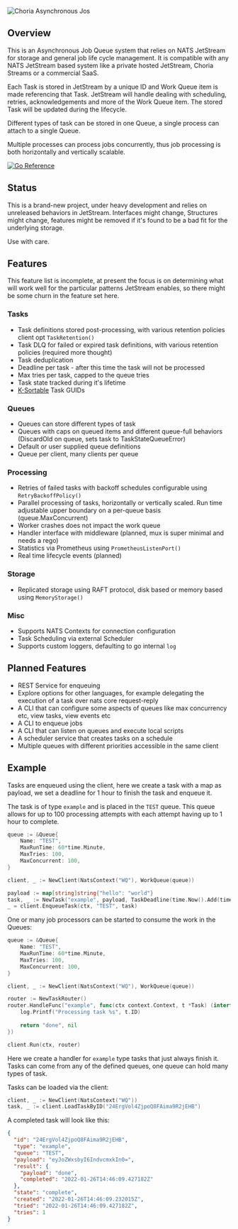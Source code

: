 ![Choria Asynchronous Jos](https://choria.io/async-logo-horizontal.png)

## Overview

This is an Asynchronous Job Queue system that relies on NATS JetStream for storage and general job life cycle management.
It is compatible with any NATS JetStream based system like a private hosted JetStream, Choria Streams or a commercial SaaS.

Each Task is stored in JetStream by a unique ID and Work Queue item is made referencing that Task. JetStream will handle
dealing with scheduling, retries, acknowledgements and more of the Work Queue item.  The stored Task will be updated
during the lifecycle.

Different types of task can be stored in one Queue, a single process can attach to a single Queue.

Multiple processes can process jobs concurrently, thus job processing is both horizontally and vertically scalable.

[![Go Reference](https://pkg.go.dev/badge/github.com/choria-io/asyncjobs.svg)](https://pkg.go.dev/github.com/choria-io/asyncjobs)

## Status

This is a brand-new project, under heavy development and relies on unreleased behaviors in JetStream. Interfaces might change,
Structures might change, features might be removed if it's found to be a bad fit for the underlying storage.

Use with care.

## Features

This feature list is incomplete, at present the focus is on determining what will work well for the particular patterns
JetStream enables, so there might be some churn in the feature set here.

### Tasks

* Task definitions stored post-processing, with various retention policies client opt `TaskRetention()`
* Task DLQ for failed or expired task definitions, with various retention policies (required more thought)
* Task deduplication
* Deadline per task - after this time the task will not be processed
* Max tries per task, capped to the queue tries
* Task state tracked during it's lifetime
* [K-Sortable](https://github.com/segmentio/ksuid) Task GUIDs

### Queues

* Queues can store different types of task
* Queues with caps on queued items and different queue-full behaviors (DiscardOld on queue, sets task to TaskStateQueueError)
* Default or user supplied queue definitions
* Queue per client, many clients per queue

### Processing

* Retries of failed tasks with backoff schedules configurable using `RetryBackoffPolicy()`
* Parallel processing of tasks, horizontally or vertically scaled. Run time adjustable upper boundary on a per-queue basis (queue.MaxConcurrent)
* Worker crashes does not impact the work queue
* Handler interface with middleware (planned, mux is super minimal and needs a rego)
* Statistics via Prometheus using `PrometheusListenPort()`
* Real time lifecycle events (planned)

### Storage

* Replicated storage using RAFT protocol, disk based or memory based using `MemoryStorage()`

### Misc

* Supports NATS Contexts for connection configuration
* Task Scheduling via external Scheduler
* Supports custom loggers, defaulting to go internal `log`

## Planned Features

* REST Service for enqueuing
* Explore options for other languages, for example delegating the execution of a task over nats core request-reply
* A CLI that can configure some aspects of queues like max concurrency etc, view tasks, view events etc
* A CLI to enqueue jobs
* A CLI that can listen on queues and execute local scripts
* A scheduler service that creates tasks on a schedule
* Multiple queues with different priorities accessible in the same client

## Example

Tasks are enqueued using the client, here we create a task with a map as payload, we set a deadline for 1 hour to 
finish the task and enqueue it.

The task is of type `example` and is placed in the `TEST` queue. This queue allows for up to 100 processing attempts
with each attempt having up to 1 hour to complete. 

```go
queue := &Queue{
	Name: "TEST",
	MaxRunTime: 60*time.Minute,
	MaxTries: 100,
	MaxConcurrent: 100,
}

client, _ := NewClient(NatsContext("WQ"), WorkQueue(queue))

payload := map[string]string{"hello": "world"}
task, _ := NewTask("example", payload, TaskDeadline(time.Now().Add(time.Hour)))
_ = client.EnqueueTask(ctx, "TEST", task)
```

One or many job processors can be started to consume the work in the Queues:

```go
queue := &Queue{
	Name: "TEST",
	MaxRunTime: 60*time.Minute,
	MaxTries: 100,
	MaxConcurrent: 100,
}

client, _ := NewClient(NatsContext("WQ"), WorkQueue(queue))

router := NewTaskRouter()
router.HandleFunc("example", func(ctx context.Context, t *Task) (interface{}, error) {
	log.Printf("Processing task %s", t.ID)
	
	return "done", nil
})

client.Run(ctx, router)
```

Here we create a handler for `example` type tasks that just always finish it. Tasks can come from any of the defined
queues, one queue can hold many types of task.

Tasks can be loaded via the client:

```go
client, _ := NewClient(NatsContext("WQ"))
task, _ := client.LoadTaskByID("24ErgVol4ZjpoQ8FAima9R2jEHB")
```

A completed task will look like this:

```json
{
  "id": "24ErgVol4ZjpoQ8FAima9R2jEHB",
  "type": "example",
  "queue": "TEST",
  "payload": "eyJoZWxsbyI6IndvcmxkIn0=",
  "result": {
    "payload": "done",
    "completed": "2022-01-26T14:46:09.427182Z"
  },
  "state": "complete",
  "created": "2022-01-26T14:46:09.232015Z",
  "tried": "2022-01-26T14:46:09.427182Z",
  "tries": 1
}
```
